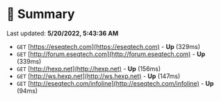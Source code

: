 # 📖 Summary
Last updated: **5/20/2022, 5:43:36 AM**

- `GET` [https://eseqtech.com](https://eseqtech.com) - **Up** (329ms)
- `GET` [http://forum.eseqtech.com](http://forum.eseqtech.com) - **Up** (339ms)
- `GET` [http://hexp.net](http://hexp.net) - **Up** (156ms)
- `GET` [http://ws.hexp.net](http://ws.hexp.net) - **Up** (147ms)
- `GET` [http://eseqtech.com/infoline](http://eseqtech.com/infoline) - **Up** (94ms)
